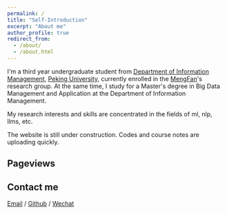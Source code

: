 ```yaml
---
permalink: /
title: "Self-Introduction"
excerpt: "About me"
author_profile: true
redirect_from: 
  - /about/
  - /about.html
---
```


I'm a third year undergraduate student from [Department of Information Management](https://www.im.pku.edu.cn/), [Peking University](https://www.pku.edu.cn/), currently enrolled in the [MengFan](https://www.im.pku.edu.cn/szll/xxzzyxxsjyjs/mf/index.htm)'s research group. At the same time, I study for a Master's degree in Big Data Management and Application at the Department of Information Management.

My research interests and skills are concentrated in the fields of ml, nlp, llms, etc.  <!--My research interest includes computer vision, computer graphics, machine learning, and computational photography.-->

<!--I am very fortunate to be advised by [Prof. XXX](https://www.XXX.com/) of XXX Lab from [School of Computer Science](https://cs.pku.edu.cn/), Peking University. I was advised by [Prof. XX](https://XXX.pku.edu.cn/) from [School of Computer Science](https://cs.pku.edu.cn/), Peking University.-->

<!--You can find my CV here: [Curriculum Vitae](../assets/Curriculum_Vitae.pdf).-->

The website is still under construction. Codes and course notes are uploading quickly.

<h2>Pageviews</h2>
<script type="text/javascript" id="mapmyvisitors" src="//mapmyvisitors.com/map.js?d=i24vem627Blo3jzQMlPAYUqZu3_k6Q3E7RNVyXkMYug&cl=ffffff&w=a"></script>
<h2>Contact me</h2>


[Email](mailto:2100016634@stu.pku.edu.cn) / [Github](https://github.com/CarlYuHQ) / [Wechat](../images/wechat.png) 

